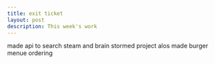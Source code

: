 ```yaml
---
title: exit ticket
layout: post
description: This week's work
---
```

made api to search steam and brain stormed project alos made burger menue ordering
